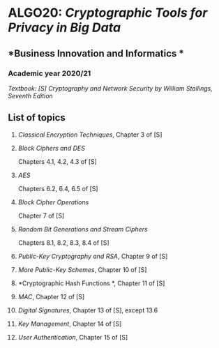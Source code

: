 # ALGO20: *Cryptographic Tools for Privacy in Big Data* #
## *Business Innovation and Informatics * ##
### Academic year 2020/21 ###

*Textbook: [S] Cryptography and Network Security by William Stallings, Seventh Edition*


## List of topics ##

1. *Classical Encryption Techniques*, Chapter 3 of [S]

2. *Block Ciphers and DES*

    Chapters 4.1, 4.2, 4.3 of [S]

3. *AES*

    Chapters 6.2, 6.4, 6.5 of [S]

4. *Block Cipher Operations*

    Chapter 7 of [S]

5. *Random Bit Generations and Stream Ciphers*

    Chapters 8.1, 8.2, 8.3, 8.4 of [S]

6. *Public-Key Cryptography and RSA*, Chapter 9 of [S]

7. *More Public-Key Schemes*, Chapter 10 of [S]

8. *Cryptographic Hash Functions *, Chapter 11 of [S]

9. *MAC*, Chapter 12 of [S]

10. *Digital Signatures*, Chapter 13 of [S], except 13.6

11. *Key Management*, Chapter 14 of [S]

12. *User Authentication*, Chapter 15 of [S]


